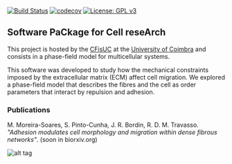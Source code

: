 [![Build Status](https://travis-ci.com/phydev/SPiCCAto.svg?branch=master)](https://travis-ci.com/phydev/SPiCCAto)
[![codecov](https://codecov.io/gh/phydev/SPiCCAto/branch/master/graph/badge.svg?token=RpWeuCwJzu)](https://codecov.io/gh/phydev/SPiCCAto)
[![License: GPL v3](https://img.shields.io/badge/License-GPLv3-blue.svg)](https://www.gnu.org/licenses/gpl-3.0)

## Software PaCkage for Cell reseArch

This project is hosted by the [CFisUC](http://cfisuc.fis.uc.pt/) at the [University of Coimbra](www.uc.pt) 
and consists in a phase-field model for multicellular systems.

This software was developed to study how the mechanical constraints imposed by the extracellular matrix (ECM) affect cell migration. We explored a phase-field model that describes the fibres and the cell as order parameters that interact by repulsion and adhesion. 


### Publications
M. Moreira-Soares, S. Pinto-Cunha, J. R. Bordin, R. D. M. Travasso. *"Adhesion modulates cell morphology and migration within dense fibrous networks"*.  (soon in biorxiv.org)


![alt tag](https://raw.githubusercontent.com/phydev/SPiCCAto/master/docs/static_figs/cell_moving.gif)
